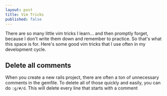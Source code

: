 ```yaml
---
layout: post
title: Vim Tricks
published: false
---
```


There are so many little vim tricks I learn... and then promptly forget, because
I don't write them down and remember to practice. So that's what this space is
for. Here's some good vim tricks that I use often in my development cycle.

## Delete all comments

When you create a new rails project, there are often a ton of unnecessary
comments in the gemfile. To delete all of those quickly and easily, you can do
`:g/#/d`. This will delete every line that starts with a comment



